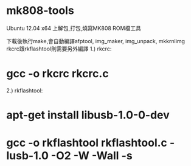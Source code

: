 mk808-tools
===========

Ubuntu 12.04 x64 上解包,打包,燒寫MK808 ROM檔工具

下載後執行make,會自動編譯afptool, img_maker, img_unpack, mkkrnlimg
rkcrc跟rkflashtool則需要另外編譯
1.) rkcrc:
# gcc -o rkcrc rkcrc.c

2.) rkflashtool:
# apt-get install libusb-1.0-0-dev
# gcc -o rkflashtool rkflashtool.c -lusb-1.0 -O2 -W -Wall -s
